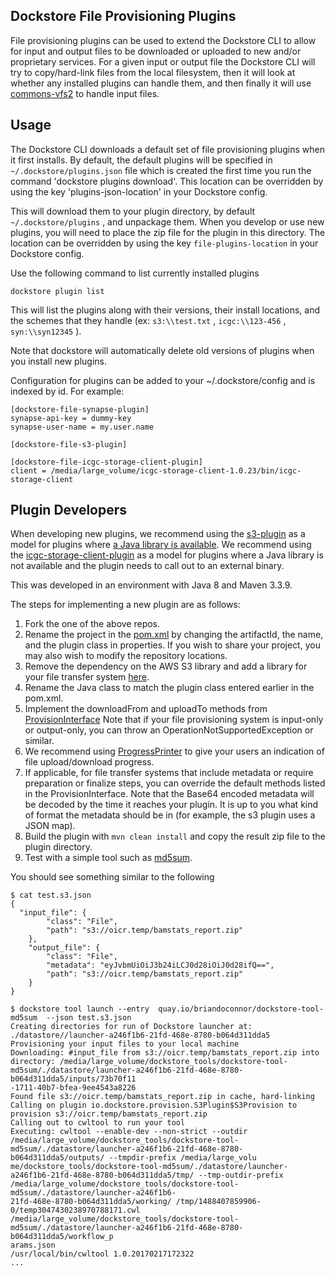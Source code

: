 ## Dockstore File Provisioning Plugins 

File provisioning plugins can be used to extend the Dockstore CLI to allow for input and output files to be 
downloaded or uploaded to new and/or proprietary services. For a given input or output file
the Dockstore CLI will try to copy/hard-link files from the local filesystem, then it will look at whether 
any installed plugins can handle them, and then finally it will use [commons-vfs2](https://commons.apache.org/proper/commons-vfs/filesystems.html) to handle input files. 

## Usage

The Dockstore CLI downloads a default set of file provisioning plugins when it first installs.
By default, the default plugins will be specified in `~/.dockstore/plugins.json` file which is created the first time you run the command 'dockstore plugins download'.
This location can be overridden by using the key 'plugins-json-location' in your Dockstore config.


This will download them to your plugin directory, by default `~/.dockstore/plugins` , and unpackage them. 
When you develop or use new plugins, you will need to place the zip file for the plugin in this directory. 
The location can be overridden by using the key `file-plugins-location` in your Dockstore config. 

Use the following command to list currently installed plugins
```
dockstore plugin list
```

This will list the plugins along with their versions, their install locations, and the schemes that they handle (ex: `s3:\\test.txt` , `icgc:\\123-456` , `syn:\\syn12345` ). 

Note that dockstore will automatically delete old versions of plugins when you install new plugins. 

Configuration for plugins can be added to your ~/.dockstore/config and is indexed by id.
For example:

```
[dockstore-file-synapse-plugin]
synapse-api-key = dummy-key 
synapse-user-name = my.user.name 

[dockstore-file-s3-plugin]

[dockstore-file-icgc-storage-client-plugin]
client = /media/large_volume/icgc-storage-client-1.0.23/bin/icgc-storage-client
```


## Plugin Developers

When developing new plugins, we recommend using the [s3-plugin](https://github.com/dockstore/s3-plugin) as a model for 
plugins where [a Java library is available](https://aws.amazon.com/sdk-for-java/).
We recommend using the [icgc-storage-client-plugin](https://github.com/dockstore/icgc-storage-client-plugin) as a model for 
plugins where a Java library is not available and the plugin needs to call out to an external binary. 

This was developed in an environment with Java 8 and Maven 3.3.9. 

The steps for implementing a new plugin are as follows:

1. Fork the one of the above repos. 
2. Rename the project in the [pom.xml](https://github.com/dockstore/s3-plugin/blob/master/pom.xml#L6) by changing the artifactId, the name, and the plugin class in properties. If you wish to share your project, you may also wish to modify the repository locations. 
3. Remove the dependency on the AWS S3 library and add a library for your file transfer system [here](https://github.com/dockstore/s3-plugin/blob/master/pom.xml#L200). 
4. Rename the Java class to match the plugin class entered earlier in the pom.xml. 
5. Implement the downloadFrom and uploadTo methods from  [ProvisionInterface](https://github.com/ga4gh/dockstore/blob/develop/dockstore-file-plugin-parent/src/main/java/io/dockstore/provision/ProvisionInterface.java) Note that if your file provisioning system is input-only or output-only, you can throw an OperationNotSupportedException or similar. 
6. We recommend using [ProgressPrinter](https://github.com/ga4gh/dockstore/blob/develop/dockstore-file-plugin-parent/src/main/java/io/dockstore/provision/ProgressPrinter.java) to give your users an indication of file upload/download progress. 
7. If applicable, for file transfer systems that include metadata or require preparation or finalize steps, you can override the default methods listed in the ProvisionInterface. Note that the Base64 encoded metadata will be decoded by the time it reaches your plugin. It is up to you what kind of format the metadata should be in (for example, the s3 plugin uses a JSON map). 
8. Build the plugin with `mvn clean install` and copy the result zip file to the plugin directory. 
9. Test with a simple tool such as [md5sum](https://github.com/briandoconnor/dockstore-tool-md5sum). 

You should see something similar to the following 

```
$ cat test.s3.json 
{
  "input_file": {
        "class": "File",
        "path": "s3://oicr.temp/bamstats_report.zip"
    },
    "output_file": {
        "class": "File",
        "metadata": "eyJvbmUiOiJ3b24iLCJ0d28iOiJ0d28ifQ==",
        "path": "s3://oicr.temp/bamstats_report.zip"
    }
}

$ dockstore tool launch --entry  quay.io/briandoconnor/dockstore-tool-md5sum  --json test.s3.json
Creating directories for run of Dockstore launcher at: ./datastore//launcher-a246f1b6-21fd-468e-8780-b064d311dda5
Provisioning your input files to your local machine
Downloading: #input_file from s3://oicr.temp/bamstats_report.zip into directory: /media/large_volume/dockstore_tools/dockstore-tool-md5sum/./datastore/launcher-a246f1b6-21fd-468e-8780-b064d311dda5/inputs/73b70f11
-1711-40b7-bfea-9ee4543a8226
Found file s3://oicr.temp/bamstats_report.zip in cache, hard-linking
Calling on plugin io.dockstore.provision.S3Plugin$S3Provision to provision s3://oicr.temp/bamstats_report.zip
Calling out to cwltool to run your tool
Executing: cwltool --enable-dev --non-strict --outdir /media/large_volume/dockstore_tools/dockstore-tool-md5sum/./datastore/launcher-a246f1b6-21fd-468e-8780-b064d311dda5/outputs/ --tmpdir-prefix /media/large_volu
me/dockstore_tools/dockstore-tool-md5sum/./datastore/launcher-a246f1b6-21fd-468e-8780-b064d311dda5/tmp/ --tmp-outdir-prefix /media/large_volume/dockstore_tools/dockstore-tool-md5sum/./datastore/launcher-a246f1b6-
21fd-468e-8780-b064d311dda5/working/ /tmp/1488407859906-0/temp3047430238970788171.cwl /media/large_volume/dockstore_tools/dockstore-tool-md5sum/./datastore/launcher-a246f1b6-21fd-468e-8780-b064d311dda5/workflow_p
arams.json
/usr/local/bin/cwltool 1.0.20170217172322
...
```

